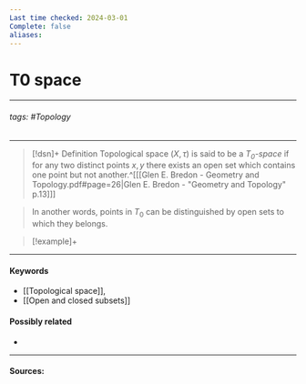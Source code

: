 ```yaml
---
Last time checked: 2024-03-01
Complete: false
aliases:
---
```

# T0 space
***
###### tags: #Topology 
***
>[!dsn]+ Definition
>Topological space $(X,\tau)$ is said to be a *$T_{0}$-space* if for any two distinct points $x,y$ there exists an open set which contains one point but not another.^[[[Glen E. Bredon - Geometry and Topology.pdf#page=26|Glen E. Bredon - "Geometry and Topology" p.13]]]

>In another words, points in $T_{0}$ can be distinguished by open sets to which they belongs.

>[!example]+ 
>
***
#### Keywords
- [[Topological space]],
- [[Open and closed subsets]]
#### Possibly related
- 
***
#### Sources: